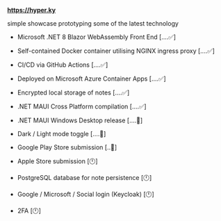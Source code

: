 **https://hyper.ky** 

simple showcase prototyping some of the latest technology


* Microsoft .NET 8 Blazor WebAssembly Front End [....✅]

* Self-contained Docker container utilising NGINX ingress proxy [....✅]

* CI/CD via GitHub Actions [....✅]

* Deployed on Microsoft Azure Container Apps [....✅]

* Encrypted local storage of notes [....✅]

* .NET MAUI Cross Platform compilation [....✅]

* .NET MAUI Windows Desktop release [....🔧]

* Dark / Light mode toggle [....🔧]

* Google Play Store submission [..🔧]

* Apple Store submission [🕛]

* PostgreSQL database for note persistence [🕛]

* Google / Microsoft / Social login (Keycloak) [🕛]

* 2FA [🕛]
